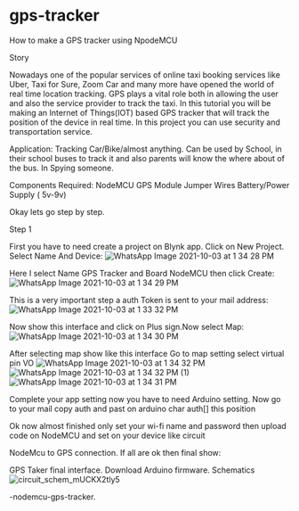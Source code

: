 # gps-tracker
How to make a GPS tracker using NpodeMCU

Story

Nowadays one of the popular services of online taxi booking services like Uber, Taxi for Sure, Zoom Car and many more have opened the world of real time location tracking. GPS plays a vital role both in allowing the user and also the service provider to track the taxi.
In this tutorial you will be making an Internet of Things(IOT) based GPS tracker that will track the position of the device in real time. In this project you can use security and transportation service.

Application:
    Tracking Car/Bike/almost anything.
    Can be used by School, in their school buses to track it and also parents will know the where about of the bus.
    In Spying someone.

Components Required:
    NodeMCU
    GPS Module
    Jumper Wires
    Battery/Power Supply ( 5v-9v)

Okay lets go step by step.

Step 1

First you have to need create a project on Blynk app. Click on New Project. Select Name And Device:
![WhatsApp Image 2021-10-03 at 1 34 28 PM](https://user-images.githubusercontent.com/91609293/135745394-ee654bff-1079-4bf9-b476-f7cef8b21aa3.jpeg)

Here I select Name GPS Tracker and Board NodeMCU then click Create:
![WhatsApp Image 2021-10-03 at 1 34 29 PM](https://user-images.githubusercontent.com/91609293/135745413-69df3f10-f735-476f-b9fc-e65f26d3c0fc.jpeg)

This is a very important step a auth Token is sent to your mail address:
![WhatsApp Image 2021-10-03 at 1 33 32 PM](https://user-images.githubusercontent.com/91609293/135745427-b7744a46-ad2e-43e8-ac9a-0a56c9873c04.jpeg)


Now show this interface and click on Plus sign.Now select Map:
![WhatsApp Image 2021-10-03 at 1 34 30 PM](https://user-images.githubusercontent.com/91609293/135745458-67d1c037-8d5a-48de-bb5b-80149473721a.jpeg)

After selecting map show like this interface
Go to map setting  select virtual pin VO
![WhatsApp Image 2021-10-03 at 1 34 32 PM](https://user-images.githubusercontent.com/91609293/135745481-8931de43-5305-4cf1-9d29-a04ffe6b53be.jpeg)
![WhatsApp Image 2021-10-03 at 1 34 32 PM (1)](https://user-images.githubusercontent.com/91609293/135745478-6ff49194-c9cf-40b7-9ef7-0157129b48d1.jpeg)
![WhatsApp Image 2021-10-03 at 1 34 31 PM](https://user-images.githubusercontent.com/91609293/135745480-5f30e1db-d098-40cd-8601-10fc716a8571.jpeg)


Complete your app setting now you have to need Arduino setting. Now go to your mail copy auth and past on arduino char auth[] this position

Ok now almost finished only set your wi-fi name and password then upload code on NodeMCU and set on your device like circuit

NodeMcu to GPS connection. If all are ok then final show:

GPS Taker final interface. Download Arduino firmware.
Schematics
![circuit_schem_mUCKX2tly5](https://user-images.githubusercontent.com/91609293/135745523-33647249-fc2d-4702-80e5-6cdef417deb5.png)


-nodemcu-gps-tracker.

